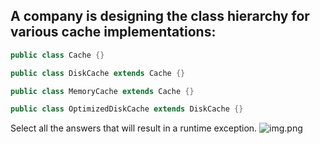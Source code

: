 ## A company is designing the class hierarchy for various cache implementations:

```JAVA
public class Cache {}

public class DiskCache extends Cache {}

public class MemoryCache extends Cache {}

public class OptimizedDiskCache extends DiskCache {}
````
Select all the answers that will result in a runtime exception.
![img.png](img.png)